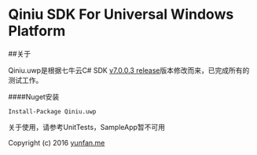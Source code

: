 # Qiniu SDK For Universal Windows Platform

##关于

Qiniu.uwp是根据七牛云C# SDK [v7.0.0.3 release](https://github.com/qiniu/csharp-sdk/releases/tag/7.0.0.3)版本修改而来，已完成所有的测试工作。


####Nuget安装

``
Install-Package Qiniu.uwp
``


关于使用，请参考UnitTests，SampleApp暂不可用


Copyright (c) 2016 [yunfan.me](https://yunfan.me/)
